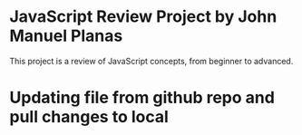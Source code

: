# JavaScript Review Project by John Manuel Planas
This project is a review of JavaScript concepts, from beginner to advanced.

# Updating file from github repo and pull changes to local

